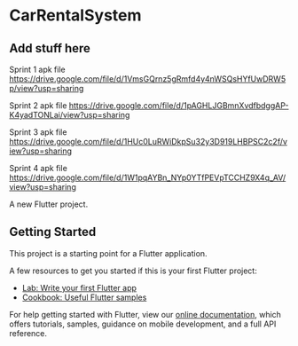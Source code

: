 # CarRentalSystem

## Add stuff here

Sprint 1 apk file https://drive.google.com/file/d/1VmsGQrnz5gRmfd4y4nWSQsHYfUwDRW5p/view?usp=sharing

Sprint 2 apk file https://drive.google.com/file/d/1pAGHLJGBmnXvdfbdggAP-K4yadTONLai/view?usp=sharing

Sprint 3 apk file https://drive.google.com/file/d/1HUc0LuRWiDkpSu32y3D919LHBPSC2c2f/view?usp=sharing

Sprint 4 apk file https://drive.google.com/file/d/1W1pqAYBn_NYp0YTfPEVpTCCHZ9X4q_AV/view?usp=sharing

A new Flutter project.

## Getting Started

This project is a starting point for a Flutter application.

A few resources to get you started if this is your first Flutter project:

- [Lab: Write your first Flutter app](https://flutter.dev/docs/get-started/codelab)
- [Cookbook: Useful Flutter samples](https://flutter.dev/docs/cookbook)

For help getting started with Flutter, view our
[online documentation](https://flutter.dev/docs), which offers tutorials,
samples, guidance on mobile development, and a full API reference.